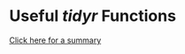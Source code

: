 # Useful *tidyr* Functions

[Click here for a summary](https://xpdlaldam.github.io/data_science/ "Go to website")

